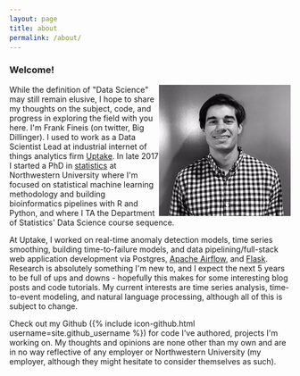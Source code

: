 ```yaml
---
layout: page
title: about
permalink: /about/
---
```


### Welcome!


<img align="right" src="/images/ffineis_headshot.png"> While the definition of "Data Science" may still remain elusive, I hope to share my thoughts on the subject, code, and progress in exploring the field with you here. I'm Frank Fineis (on twitter, Big Dillinger). I used to work as a Data Scientist Lead at industrial internet of things analytics firm [Uptake](https://uptake.com/). In late 2017 I started a PhD in [statistics](http://www.statistics.northwestern.edu/people/graduate-students/) at Northwestern University where I'm focused on statistical machine learning methodology and building bioinformatics pipelines with R and Python, and where I TA the Department of Statistics' Data Science course sequence.

At Uptake, I worked on real-time anomaly detection models, time series smoothing, building time-to-failure models, and data pipelining/full-stack web application development via Postgres, [Apache Airflow](https://github.com/apache/incubator-airflow), and [Flask](http://flask.pocoo.org/). Research is absolutely something I'm new to, and I expect the next 5 years to be full of ups and downs - hopefully this makes for some interesting blog posts and code tutorials. My current interests are time series analysis, time-to-event modeling, and natural language processing, although all of this is subject to change.

Check out my Github ({% include icon-github.html username=site.github_username %}) for code I've authored, projects I'm working on. My thoughts and opinions are none other than my own and are in no way reflective of any employer or Northwestern University (my employer, although they might hesitate to consider themselves as such).
